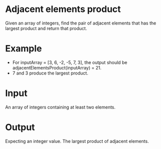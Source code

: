 # Adjacent elements product

Given an array of integers, find the pair of adjacent elements that has the largest product and return that product.

# Example

* For inputArray = [3, 6, -2, -5, 7, 3], the output should be adjacentElementsProduct(inputArray) = 21.
* 7 and 3 produce the largest product.

# Input 

An array of integers containing at least two elements.

# Output 

Expecting an integer value. The largest product of adjacent elements.